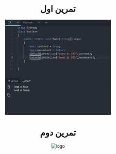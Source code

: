 
<div align="center">

  <h1>تمرین اول</h1>
  <img src="1.JPG" alt="logo" width="350" height="auto" />


  <h1>تمرین دوم</h1>
  <img src="2.JPG" alt="logo" width="250" height="auto" />



